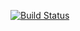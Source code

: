 [![Build Status](https://travis-ci.org/NTBJass/ntb-jass-common.svg?branch=master)](https://travis-ci.org/NTBJass/ntb-jass-common)

